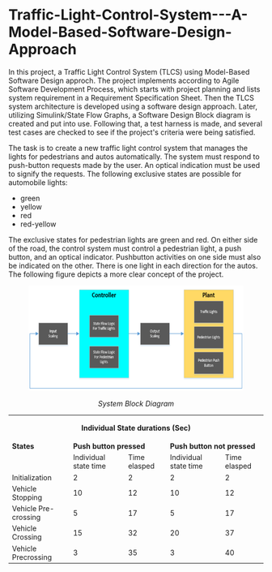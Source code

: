 # Traffic-Light-Control-System---A-Model-Based-Software-Design-Approach
In this project, a Traffic Light Control System (TLCS) using Model-Based Software Design approch. The project implements according to Agile Software Development Process, which starts with project planning and lists system requirement in a Requirement Specification Sheet. Then the TLCS system architecture is developed using a software design approach. Later, utilizing Simulink/State Flow Graphs, a Software Design Block diagram is created and put into use. Following that, a test harness is made, and several test cases are checked to see if the project's criteria were being satisfied.

The task is to create a new traffic light control system that manages the lights for pedestrians and autos automatically. The system must respond to push-button requests made by the user. An optical indication must be used to signify the requests. The following exclusive states are possible for automobile lights:

- green
- yellow
- red
- red-yellow

The exclusive states for pedestrian lights are green and red. On either side of the road, the control system must control a pedestrian light, a push button, and an optical indicator. Pushbutton activities on one side must also be indicated on the other. There is one light in each direction for the autos. The following figure depicts a more clear concept of the project.

<figure class="image">
  <p align="center"> 
   <img src="https://github.com/arsal95/Traffic-Light-Control-System---A-Model-Based-Software-Design-Approach/blob/master/Images/System%20Block%20Diagram.PNG" alt="">
  </p>
  <figcaption><p align="center"><i> System Block Diagram </i></p></figcaption>
 </figure>
                               
<table>
  
   <tr>
    <td colspan="5"><p align="center"><strong>Individual State durations (Sec) </strong></p> </td>
  </tr>
  
  <tr>
    <td rowspan="1"><b> States </b></td>
    <td colspan="2"><b> Push button pressed</b> </td>
    <td colspan="2"><b> Push button not pressed </b></td>
  </tr>
  
  <tr>
    <td></td>
    <td>Individual state time</td>
    <td>Time elasped</td>
    <td>Individual state time</td>
    <td>Time elasped</td>
  </tr>
  
   <tr>
    <td>Initialization</td>
    <td>2</td>
    <td>2</td>
    <td>2</td>
    <td>2</td>
  </tr>
     <tr>
    <td>Vehicle Stopping</td>
    <td>10</td>
    <td>12</td>
    <td>10</td>
    <td>12</td>
  </tr>
     <tr>
    <td>Vehicle Pre-crossing</td>
    <td>5</td>
    <td>17</td>
    <td>5</td>
    <td>17</td>
  </tr>
     <tr>
    <td>Vehicle Crossing</td>
    <td>15</td>
    <td>32</td>
    <td>20</td>
    <td>37</td>
  </tr>
     <tr>
    <td>Vehicle Precrossing</td>
    <td>3</td>
    <td>35</td>
    <td>3</td>
    <td>40</td>
  </tr>
</table>
